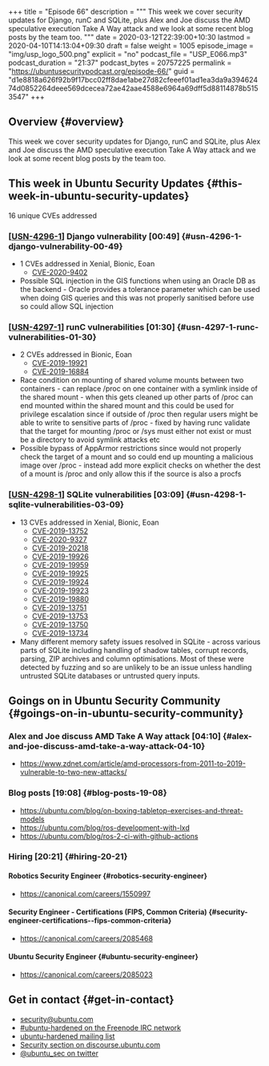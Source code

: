 +++
title = "Episode 66"
description = """
  This week we cover security updates for Django, runC and SQLite, plus Alex
  and Joe discuss the AMD speculative execution Take A Way attack and we
  look at some recent blog posts by the team too.
  """
date = 2020-03-12T22:39:00+10:30
lastmod = 2020-04-10T14:13:04+09:30
draft = false
weight = 1005
episode_image = "img/usp_logo_500.png"
explicit = "no"
podcast_file = "USP_E066.mp3"
podcast_duration = "21:37"
podcast_bytes = 20757225
permalink = "https://ubuntusecuritypodcast.org/episode-66/"
guid = "d1e8818a626f92b9f17bcc02ff8dae1abe27d82cfeeef01ad1ea3da9a39462474d0852264deee569dcecea72ae42aae4588e6964a69dff5d88114878b5153547"
+++

## Overview {#overview}

This week we cover security updates for Django, runC and SQLite, plus Alex
and Joe discuss the AMD speculative execution Take A Way attack and we
look at some recent blog posts by the team too.


## This week in Ubuntu Security Updates {#this-week-in-ubuntu-security-updates}

16 unique CVEs addressed


### [[USN-4296-1](https://usn.ubuntu.com/4296-1/)] Django vulnerability [00:49] {#usn-4296-1-django-vulnerability-00-49}

-   1 CVEs addressed in Xenial, Bionic, Eoan
    -   [CVE-2020-9402](https://people.canonical.com/~ubuntu-security/cve/CVE-2020-9402) <!-- medium -->
-   Possible SQL injection in the GIS functions when using an Oracle DB as
    the backend - Oracle provides a tolerance parameter which can be used
    when doing GIS queries and this was not properly sanitised before use so
    could allow SQL injection


### [[USN-4297-1](https://usn.ubuntu.com/4297-1/)] runC vulnerabilities [01:30] {#usn-4297-1-runc-vulnerabilities-01-30}

-   2 CVEs addressed in Bionic, Eoan
    -   [CVE-2019-19921](https://people.canonical.com/~ubuntu-security/cve/CVE-2019-19921) <!-- medium -->
    -   [CVE-2019-16884](https://people.canonical.com/~ubuntu-security/cve/CVE-2019-16884) <!-- medium -->
-   Race condition on mounting of shared volume mounts between two
    containers - can replace /proc on one container with a symlink inside of
    the shared mount - when this gets cleaned up other parts of /proc can end
    mounted within the shared mount and this could be used for privilege
    escalation since if outside of /proc then regular users might be able to
    write to sensitive parts of /proc - fixed by having runc validate that
    the target for mounting /proc or /sys must either not exist or must be a
    directory to avoid symlink attacks etc
-   Possible bypass of AppArmor restrictions since would not properly check
    the target of a mount and so could end up mounting a malicious image over
    /proc - instead add more explicit checks on whether the dest of a mount
    is /proc and only allow this if the source is also a procfs


### [[USN-4298-1](https://usn.ubuntu.com/4298-1/)] SQLite vulnerabilities [03:09] {#usn-4298-1-sqlite-vulnerabilities-03-09}

-   13 CVEs addressed in Xenial, Bionic, Eoan
    -   [CVE-2019-13752](https://people.canonical.com/~ubuntu-security/cve/CVE-2019-13752) <!-- medium -->
    -   [CVE-2020-9327](https://people.canonical.com/~ubuntu-security/cve/CVE-2020-9327) <!-- medium -->
    -   [CVE-2019-20218](https://people.canonical.com/~ubuntu-security/cve/CVE-2019-20218) <!-- low -->
    -   [CVE-2019-19926](https://people.canonical.com/~ubuntu-security/cve/CVE-2019-19926) <!-- medium -->
    -   [CVE-2019-19959](https://people.canonical.com/~ubuntu-security/cve/CVE-2019-19959) <!-- medium -->
    -   [CVE-2019-19925](https://people.canonical.com/~ubuntu-security/cve/CVE-2019-19925) <!-- medium -->
    -   [CVE-2019-19924](https://people.canonical.com/~ubuntu-security/cve/CVE-2019-19924) <!-- medium -->
    -   [CVE-2019-19923](https://people.canonical.com/~ubuntu-security/cve/CVE-2019-19923) <!-- medium -->
    -   [CVE-2019-19880](https://people.canonical.com/~ubuntu-security/cve/CVE-2019-19880) <!-- medium -->
    -   [CVE-2019-13751](https://people.canonical.com/~ubuntu-security/cve/CVE-2019-13751) <!-- medium -->
    -   [CVE-2019-13753](https://people.canonical.com/~ubuntu-security/cve/CVE-2019-13753) <!-- medium -->
    -   [CVE-2019-13750](https://people.canonical.com/~ubuntu-security/cve/CVE-2019-13750) <!-- medium -->
    -   [CVE-2019-13734](https://people.canonical.com/~ubuntu-security/cve/CVE-2019-13734) <!-- medium -->
-   Many different memory safety issues resolved in SQLite - across various
    parts of SQLite including handling of shadow tables, corrupt records,
    parsing, ZIP archives and column optimisations. Most of these were
    detected by fuzzing and so are unlikely to be an issue unless handling
    untrusted SQLite databases or untrusted query inputs.


## Goings on in Ubuntu Security Community {#goings-on-in-ubuntu-security-community}


### Alex and Joe discuss AMD Take A Way attack [04:10] {#alex-and-joe-discuss-amd-take-a-way-attack-04-10}

-   <https://www.zdnet.com/article/amd-processors-from-2011-to-2019-vulnerable-to-two-new-attacks/>


### Blog posts [19:08] {#blog-posts-19-08}

-   <https://ubuntu.com/blog/on-boxing-tabletop-exercises-and-threat-models>
-   <https://ubuntu.com/blog/ros-development-with-lxd>
-   <https://ubuntu.com/blog/ros-2-ci-with-github-actions>


### Hiring [20:21] {#hiring-20-21}


#### Robotics Security Engineer {#robotics-security-engineer}

-   <https://canonical.com/careers/1550997>


#### Security Engineer - Certifications (FIPS, Common Criteria) {#security-engineer-certifications--fips-common-criteria}

-   <https://canonical.com/careers/2085468>


#### Ubuntu Security Engineer {#ubuntu-security-engineer}

-   <https://canonical.com/careers/2085023>


## Get in contact {#get-in-contact}

-   [security@ubuntu.com](mailto:security@ubuntu.com)
-   [#ubuntu-hardened on the Freenode IRC network](http://webchat.freenode.net/#ubuntu-hardened)
-   [ubuntu-hardened mailing list](https://lists.ubuntu.com/mailman/listinfo/ubuntu-hardened)
-   [Security section on discourse.ubuntu.com](https://discourse.ubuntu.com/c/security)
-   [@ubuntu\_sec on twitter](https://twitter.com/ubuntu%5Fsec)